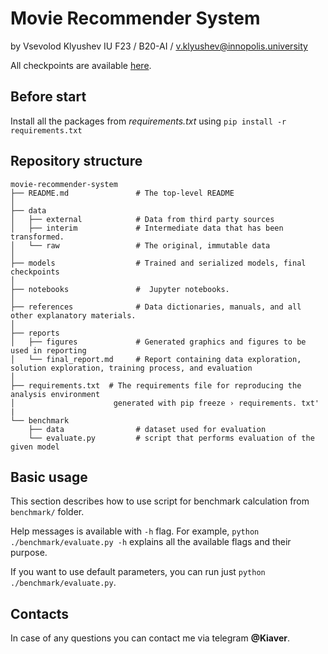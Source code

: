 # Movie Recommender System

by Vsevolod Klyushev IU F23 / B20-AI / v.klyushev@innopolis.university

All checkpoints are available [here](https://drive.google.com/drive/folders/1-XvIDolm6SMfjJgAb-uc6leuoCncWer4?usp=sharing).

## Before start

Install all the packages from _requirements.txt_ using `pip install -r requirements.txt`

## Repository structure

```
movie-recommender-system
├── README.md               # The top-level README
│
├── data
│   ├── external            # Data from third party sources
│   ├── interim             # Intermediate data that has been transformed.
│   └── raw                 # The original, immutable data
│
├── models                  # Trained and serialized models, final checkpoints
│
├── notebooks               #  Jupyter notebooks.
│ 
├── references              # Data dictionaries, manuals, and all other explanatory materials.
│
├── reports
│   ├── figures             # Generated graphics and figures to be used in reporting
│   └── final_report.md     # Report containing data exploration, solution exploration, training process, and evaluation
│
├── requirements.txt  # The requirements file for reproducing the analysis environment
│                      generated with pip freeze › requirements. txt'
|
└── benchmark
    ├── data                # dataset used for evaluation 
    └── evaluate.py         # script that performs evaluation of the given model
```

## Basic usage

This section describes how to use script for benchmark calculation from `benchmark/` folder.

Help messages is available with `-h` flag. For example, `python ./benchmark/evaluate.py -h` explains all the available flags and their purpose.

If you want to use default parameters, you can run just `python ./benchmark/evaluate.py`.

## Contacts

In case of any questions you can contact me via telegram **@Kiaver**.
